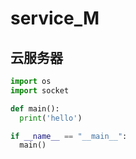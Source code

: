 # service_M
## 云服务器

``` python
import os
import socket

def main():
  print('hello')

if __name__ == "__main__":
  main()

```
